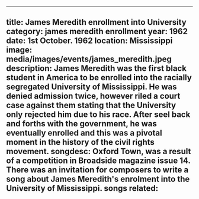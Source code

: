 ---

title: James Meredith enrollment into University
category: james meredith enrollment
year: 1962
date: 1st October. 1962
location: Mississippi 
image: media/images/events/james_meredith.jpeg
description: James Meredith was the first black student in America to be enrolled into the racially segregated University of Mississippi. He was denied admission twice, however riled a court case against them stating that the University only rejected him due to his race. After seel back and forths with the government, he was eventually enrolled and this was a pivotal moment in the history of the civil rights movement. 
songdesc: Oxford Town, was a result of a competition in Broadside magazine issue 14. There was an invitation for composers to write a song about James Meredith's enrolment into the University of Mississippi.
songs related:
---